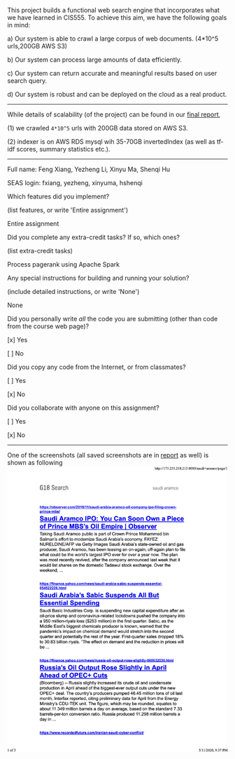 This project builds a functional web search engine that incorporates what we have learned in CIS555. To achieve this aim, we have the following goals in mind: 

a) Our system is able to crawl a large corpus of web documents. (4*10^5 urls,200GB AWS S3) 

b) Our system can process large amounts of data efficiently. 

c) Our system can return accurate and meaningful results based on user search query. 

d) Our system is robust and can be deployed on the cloud as a real product.

--------
While details of scalability (of the project) can be found in our [final report](report/CIS555FinalProjectReport.pdf), 

(1) we crawled ```4*10^5``` urls with 200GB data stored on AWS S3.

(2) indexer is on AWS RDS mysql wih 35-70GB invertedIndex (as well as tf-idf scores, summary statistics etc.).

--------

Full name:  Feng Xiang, Yezheng Li, Xinyu Ma, Shenqi Hu

SEAS login: fxiang, yezheng, xinyuma, hshenqi

Which features did you implement? 

  (list features, or write 'Entire assignment')
  
  Entire assignment
  
Did you complete any extra-credit tasks? If so, which ones?

  (list extra-credit tasks)
  
  Process pagerank using Apache Spark

Any special instructions for building and running your solution?

  (include detailed instructions, or write 'None')
  
  None

Did you personally write _all_ the code you are submitting
(other than code from the course web page)?

  [x] Yes
  
  [ ] No

Did you copy any code from the Internet, or from classmates?

  [ ] Yes
  
  [x] No

Did you collaborate with anyone on this assignment?

  [ ] Yes
  
  [x] No


-----

One of the screenshots (all saved screenshots are in [report](report/) as well) is shown as following
![picture](report/G18-saudi-aramco.png)
